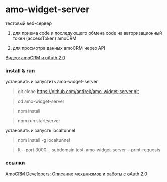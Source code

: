 # amo-widget-server

тестовый веб-сервер 

1. для приема code и последующего обмена code на авторизационный токен (accessToken) amoCRM

2. для просмотра данных amoCRM через API

[Видео: amoCRM и oAuth 2.0](https://youtu.be/CxQcB5AsyHI)


### install & run

установить и запустить amo-widget-server

> git clone https://github.com/antirek/amo-widget-server.git

> cd amo-widget-server

> npm install

> npm run start:server


установить и запусть localtunnel

> npm install -g localtunnel

> lt --port 3000 --subdomain test-amo-widget-server --print-requests


### ссылки

[AmoCRM Developers: Описание механизмов и работы с oAuth 2.0](https://www.amocrm.ru/developers/content/oauth/oauth)
